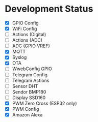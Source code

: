 # Development Status
- [X] GPIO Config
- [X] WiFi Config
- [ ] Actions (Digital)
- [ ] Actions (ADC)
- [ ] ADC (GPIO VREF)
- [X] MQTT
- [X] Syslog
- [X] OTA
- [ ] WwebConfig GPIO
- [ ] Telegram Config
- [ ] Telegram Actions
- [ ] Sensor DHT
- [ ] Sendor BMP180
- [ ] Display SSD160
- [X] PWM Zero Cross (ESP32 only)
- [X] PWM Config
- [X] Amazon Alexa
